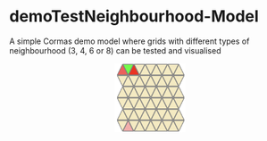 # demoTestNeighbourhood-Model
A simple Cormas demo model where grids with different types of neighbourhood (3, 4, 6 or 8) can be tested and visualised 
<p align="center"><img alt="Triangular grid" src="./src/img/triangleMap.png" style="width: 25%; height: 25%">
